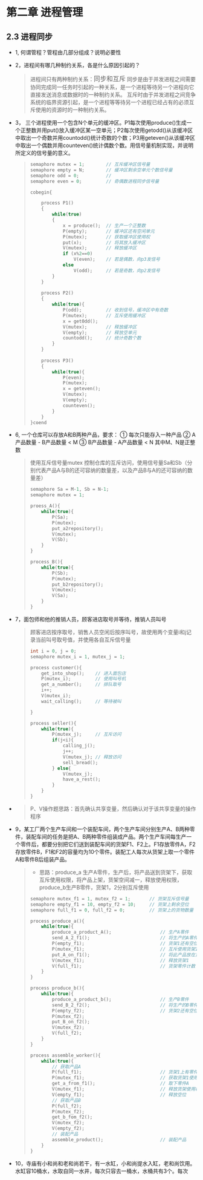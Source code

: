 # 第二章 进程管理

## 2.3 进程同步

* 1, 何谓管程？管程由几部分组成？说明必要性

* 2，进程间有哪几种制约关系，各是什么原因引起的？

  > 进程间只有两种制约关系：<big>同步和互斥</big> 
  > 同步是由于并发进程之间需要协同完成同一任务时引起的一种关系，是一个进程等待另一个进程向它直接发送消息或数据时的一种制约关系。
  > 互斥时由于并发进程之间竞争系统的临界资源引起，是一个进程等等待另一个进程已经占有的必须互斥使用的资源时的一种制约关系。

* 3， 三个进程使用一个包含N个单元的缓冲区。P1每次使用produce()生成一个正整数并用put()放入缓冲区某一空单元；P2每次使用getodd()从该缓冲区中取出一个奇数并用countodd()统计奇数的个数；P3用geteven()从该缓冲区中取出一个偶数并用counteven()统计偶数个数。用信号量机制实现，并说明所定义的信号量的意义。

  > ~~~c
  > semaphore mutex = 1;  		// 互斥缓冲区信号量
  > semaphore empty = N;  		// 缓冲区剩余空单元个数信号量
  > semaphore odd = 0;    		// 
  > semaphore even = 0;   		// 奇偶数进程同步信号量
  > 
  > cobegin{
  > 
  >     process P1()
  >     {
  >         while(true)
  >         {
  >             x = produce();	// 生产一个正整数
  >             P(empty);      	// 缓冲区还有空闲单元
  >             P(mutex);      	// 获取缓冲区使用权
  >             put(x);        	// 将其放入缓冲区
  >             V(mutex);      	// 释放缓冲区
  >             if (x%2==0)
  >                 V(even);   	// 若是偶数，向p3发信号
  >             else
  >                 V(odd);    	// 若是奇数，向p2发信号
  >         }
  >     }
  >     
  >     process P2()
  >     {
  >         while(true){
  >             P(odd);			// 收到信号，缓冲区中有奇数
  >             P(mutex);		// 互斥使用缓冲区
  >             x = get0dd();
  >             V(mutex);		// 释放缓冲区
  >             V(empty);		// 释放空单元
  >             countodd();		// 统计奇数个数
  >         }
  >     }
  >     
  >     process P3()
  >     {
  >         while(true){
  >             P(even);
  >             P(mutex);
  >             x = geteven();
  >             V(mutex);
  >             V(empty);
  >             counteven();
  >         }
  >     }
  > }coend
  > ~~~

* 6, 一个仓库可以存放A和B两种产品，要求：
  ① 每次只能存入一种产品
  ② A产品数量 - B产品数量 < M
  ③ B产品数量 - A产品数量 < N
  其中M、N是正整数

  > 使用互斥信号量mutex 控制仓库的互斥访问，使用信号量Sa和Sb（分别代表产品A与B的还可容纳的数量差，以及产品B与A的还可容纳的数量差）
  >
  > ~~~c
  > semaphore Sa = M-1, Sb = N-1;
  > semaphore mutex = 1;
  > 
  > proess_A(){
  >     while(true){
  >         P(Sa);
  >         P(mutex);
  >         put_a2repository();
  >         V(mutex);
  >         V(Sb);
  >     }
  > }
  > 
  > process_B(){
  >     while(true){
  >         P(Sb);
  >         P(mutex);
  >         put_b2repository();
  >         V(mutex);
  >         V(Sa);
  >     }
  > }
  > ~~~

* 7，面包师和他的推销人员，顾客进店取号并等待，推销人员叫号

  > 顾客进店按序取号，销售人员空闲后按序叫号，故使用两个变量i和j记录当前叫号取号值，并使用各自互斥信号量
  >
  > ~~~c
  > int i = 0, j = 0;
  > semaphore mutex_i = 1, mutex_j = 1;
  > 
  > process customer(){
  >     get_into_shop();	// 进入面包店
  >     P(mutex_i);			// 使用叫号机
  >     get_a_number();		// 排队取号
  >     i++;
  >     V(mutex_i);
  >     wait_calling();		// 等待被叫
  > 
  > }
  > 
  > process seller(){
  >     while(true){
  >         P(mutex_j);		// 互斥访问
  >         if(j<i){
  >             calling_j();
  >             j++;
  >             V(mutex_j);	// 释放访问
  >             sell_bread();
  >         } else{
  >             V(mutex_j);
  >             have_a_rest();
  >         }
  >     }
  > }
  > ~~~

* > P、V操作题思路：首先确认共享变量，然后确认对于该共享变量的操作程序

* 9，某工厂两个生产车间和一个装配车间，两个生产车间分别生产A、B两种零件，装配车间的任务是把A、B两种零件组装成产品。两个生产车间每生产一个零件后，都要分别把它们送到装配车间的货架F1、F2上。F1存放零件A，F2存放零件B，F1和F2的容量均为10个零件。装配工人每次从货架上取一个零件A和零件B后组装产品。

  > * 思路：produce_a 生产A零件，生产后，将产品送到货架下，获取互斥使用权限，将产品上架，货架空间减一，释放使用权限，produce_b生产B零件，货架1，2分别互斥使用
  >
  > ~~~ c
  > semaphore mutex_f1 = 1, mutex_f2 = 1;		// 货架互斥信号量
  > semaphore empty_f1 = 10, empty_f2 = 10;		// 货架上剩余空位
  > semaphore full_f1 = 0, full_f2 = 0;			// 货架上的货物数量
  > 
  > process produce_a(){
  >     while(true){
  >         produce_a_product_A();					// 生产A零件
  >         send_A_2_f1();							// 将生产的A零件送到货架下
  >         P(empty_f1);							// 货架1还有空位可以存放零件
  >         P(mutex_f1);							// 互斥使用货架1
  >         put_A_on_f1();							// 将此产品放在货架1上
  >         V(mutex_f1);							// 释放货架1
  >         V(full_f1);								// 货架零件计数
  >     }
  > }
  > 
  > process produce_b(){
  >     while(true){
  >         produce_a_product_b();					// 生产B零件
  >         send_B_2_f2();							// 将生产的B零件
  >         P(empty_f2);							// 货架2还有空位可以存放产品
  >         P(mutex_f2);
  >         put_B_on_f2();
  >         V(mutex_f2);
  >         V(full_f2);
  >     }
  > }
  > 
  > process assemble_worker(){
  >     while(true){
  >         // 获取产品A
  >         P(full_f1);								// 货架1上有零件A
  >         P(mutex_f1);							// 获取货架1使用权
  >         get_a_from_f1();						// 取下零件A
  >         V(mutex_f1);							// 释放货架使用权
  >         V(empty_f1);							// 释放空位
  >         // 获取产品B
  >         P(full_f2);
  >         P(mutex_f2);
  >         get_b_fom_f2();
  >         V(mutex_f2);
  >         V(empty_f2);
  >         // 装配产品
  >         assemble_product();						// 装配产品
  >     }
  > }
  > ~~~
  >
  
* 10，寺庙有小和尚和老和尚若干，有一水缸，小和尚提水入缸，老和尚饮用。水缸容10桶水，水取自同一水井，每次只容去一桶水，水桶共有3个。每次

